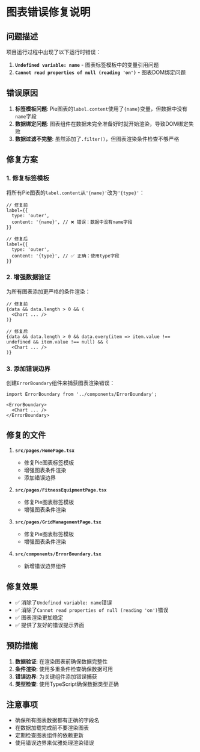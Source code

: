 # 图表错误修复说明

## 问题描述

项目运行过程中出现了以下运行时错误：

1. **`Undefined variable: name`** - 图表标签模板中的变量引用问题
2. **`Cannot read properties of null (reading 'on')`** - 图表DOM绑定问题

## 错误原因

1. **标签模板问题**: Pie图表的`label.content`使用了`{name}`变量，但数据中没有`name`字段
2. **数据绑定问题**: 图表组件在数据未完全准备好时就开始渲染，导致DOM绑定失败
3. **数据过滤不完整**: 虽然添加了`.filter()`，但图表渲染条件检查不够严格

## 修复方案

### 1. 修复标签模板

将所有Pie图表的`label.content`从`'{name}'`改为`'{type}'`：

```tsx
// 修复前
label={{
  type: 'outer',
  content: '{name}', // ❌ 错误：数据中没有name字段
}}

// 修复后
label={{
  type: 'outer',
  content: '{type}', // ✅ 正确：使用type字段
}}
```

### 2. 增强数据验证

为所有图表添加更严格的条件渲染：

```tsx
// 修复前
{data && data.length > 0 && (
  <Chart ... />
)}

// 修复后
{data && data.length > 0 && data.every(item => item.value !== undefined && item.value !== null) && (
  <Chart ... />
)}
```

### 3. 添加错误边界

创建`ErrorBoundary`组件来捕获图表渲染错误：

```tsx
import ErrorBoundary from '../components/ErrorBoundary';

<ErrorBoundary>
  <Chart ... />
</ErrorBoundary>
```

## 修复的文件

1. **`src/pages/HomePage.tsx`**
   - 修复Pie图表标签模板
   - 增强图表条件渲染
   - 添加错误边界

2. **`src/pages/FitnessEquipmentPage.tsx`**
   - 修复Pie图表标签模板
   - 增强图表条件渲染

3. **`src/pages/GridManagementPage.tsx`**
   - 修复Pie图表标签模板
   - 增强图表条件渲染

4. **`src/components/ErrorBoundary.tsx`**
   - 新增错误边界组件

## 修复效果

- ✅ 消除了`Undefined variable: name`错误
- ✅ 消除了`Cannot read properties of null (reading 'on')`错误
- ✅ 图表渲染更加稳定
- ✅ 提供了友好的错误提示界面

## 预防措施

1. **数据验证**: 在渲染图表前确保数据完整性
2. **条件渲染**: 使用多重条件检查确保数据可用
3. **错误边界**: 为关键组件添加错误捕获
4. **类型检查**: 使用TypeScript确保数据类型正确

## 注意事项

- 确保所有图表数据都有正确的字段名
- 在数据加载完成前不要渲染图表
- 定期检查图表组件的依赖更新
- 使用错误边界来优雅处理渲染错误
